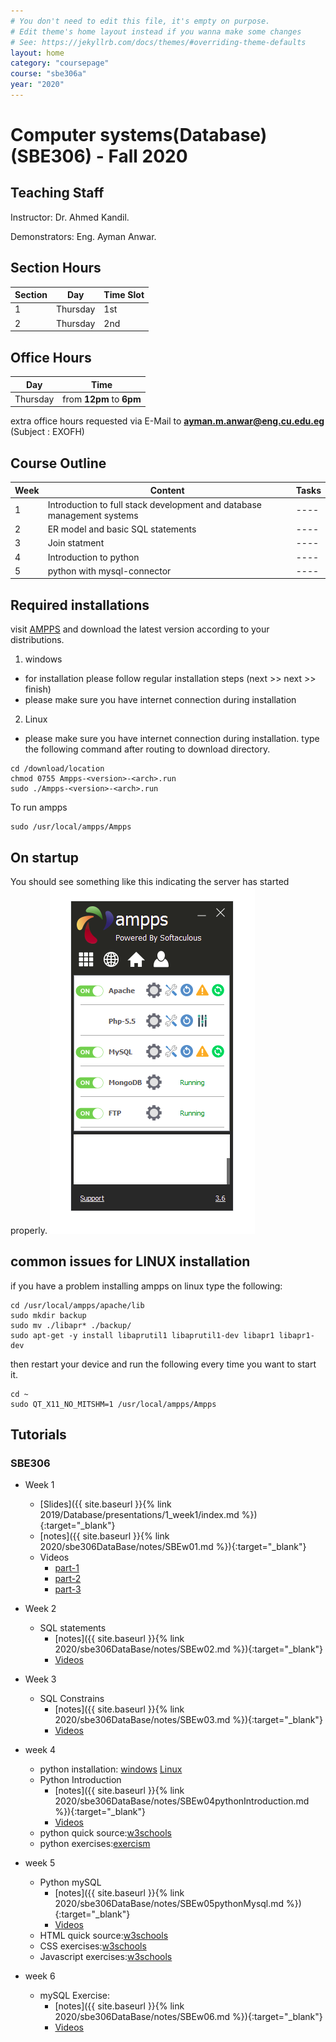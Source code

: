 ```yaml
---
# You don't need to edit this file, it's empty on purpose.
# Edit theme's home layout instead if you wanna make some changes
# See: https://jekyllrb.com/docs/themes/#overriding-theme-defaults
layout: home
category: "coursepage"
course: "sbe306a"
year: "2020"
---
```

# Computer systems(Database) \(SBE306\) - Fall 2020

## Teaching Staff

Instructor: Dr. Ahmed Kandil.

Demonstrators:  Eng. Ayman Anwar.  


## Section Hours

| Section | Day | Time Slot |
|---------|-----|-----------|
|   1     | Thursday | 1st  |
|   2     | Thursday | 2nd |

## Office Hours

| Day | Time |
|-----|-----------|
| Thursday | from **12pm** to **6pm** |

extra office hours requested via E-Mail to **ayman.m.anwar@eng.cu.edu.eg** (Subject : EXOFH)

## Course Outline

| Week | Content |  Tasks
|------|-----------------|-----|
|   1  | Introduction to full stack development and database management systems | ---- |
|   2  | ER model and basic SQL statements | ---- |
|   3  | Join statment | ---- |
|   4  | Introduction to python  | ---- |
|   5  | python  with mysql-connector | ---- |


## Required installations

visit [AMPPS](https://www.ampps.com/downloads) and download the latest version according to your distributions.

1. windows 
* for installation please follow regular installation steps (next >> next >> finish)
* please make sure you have internet connection during installation
2. Linux
* please make sure you have internet connection during installation.
type the following command after routing to download directory.
```
cd /download/location
chmod 0755 Ampps-<version>-<arch>.run
sudo ./Ampps-<version>-<arch>.run
```
To run ampps
```
sudo /usr/local/ampps/Ampps
```
## On startup
You should see something like this indicating the server has started properly.
![](images/amppsStart.png)

## common issues for LINUX installation

if you have a problem installing ampps on linux type the following:

```
cd /usr/local/ampps/apache/lib
sudo mkdir backup
sudo mv ./libapr* ./backup/
sudo apt-get -y install libaprutil1 libaprutil1-dev libapr1 libapr1-dev 
```
then restart your device and run the following every time you want to start it.

```
cd ~
sudo QT_X11_NO_MITSHM=1 /usr/local/ampps/Ampps 
```


## Tutorials

### SBE306

* Week 1
    * [Slides]({{ site.baseurl }}{% link 2019/Database/presentations/1_week1/index.md %}){:target="_blank"}
    * [notes]({{ site.baseurl }}{% link 2020/sbe306DataBase/notes/SBEw01.md %}){:target="_blank"}
    * Videos 
        * [part-1](https://drive.google.com/file/d/1g7Lq_ph9wHPUdiiLCMsD9eiXtd8X7TQc/view?usp=sharing)
        * [part-2](https://drive.google.com/file/d/1LguA_tJhiFX7cWYNBr_6mSPoqrHbvhLf/view?usp=sharing)
        * [part-3](https://drive.google.com/file/d/1HcEF0jvhsT_39NcyJuMtg2MJ2zTMQQmp/view?usp=sharing)

* Week 2
    * SQL statements
        * [notes]({{ site.baseurl }}{% link 2020/sbe306DataBase/notes/SBEw02.md %}){:target="_blank"}
        * [Videos](https://drive.google.com/file/d/1ZybuoOmKNO_EsxSbjZ27E14is1mBME4r/view?usp=sharing)
        
* Week 3
    * SQL Constrains
        * [notes]({{ site.baseurl }}{% link 2020/sbe306DataBase/notes/SBEw03.md %}){:target="_blank"}
        * [Videos](https://drive.google.com/file/d/1I5fYwk5DC4tIq5oJNObd6oYiSJO6sxW1/view?usp=sharing)
        
* week 4
    * python installation: [windows](https://docs.anaconda.com/anaconda/install/windows/) [Linux](https://docs.anaconda.com/anaconda/install/linux/)    
    * Python Introduction
        * [notes]({{ site.baseurl }}{% link 2020/sbe306DataBase/notes/SBEw04pythonIntroduction.md %}){:target="_blank"}
        * [Videos](https://drive.google.com/file/d/1s35Uk6ClMgZgpuTI5Tx09gE7h4hvR5ge/view?usp=sharing)
    * python quick source:[w3schools](https://www.w3schools.com/python/)
    * python exercises:[exercism](https://exercism.io/)

* week 5
    * Python mySQL
        * [notes]({{ site.baseurl }}{% link 2020/sbe306DataBase/notes/SBEw05pythonMysql.md %}){:target="_blank"}
        * [Videos](https://drive.google.com/file/d/1we9rIwgTtj3z7dDShztm_dpn_13p0fOe/view?usp=sharing)
    * HTML quick source:[w3schools](https://www.w3schools.com/html/default.asp)
    * CSS exercises:[w3schools](https://www.w3schools.com/css/default.asp)
    * Javascript exercises:[w3schools](https://www.w3schools.com/js/default.asp)

* week 6
    * mySQL Exercise:
        * [notes]({{ site.baseurl }}{% link 2020/sbe306DataBase/notes/SBEw06.md %}){:target="_blank"}
        * [Videos](https://drive.google.com/file/d/1vRASCxuPiETN4zBrIikrT68rFG5f9z4c/view?usp=sharing)
